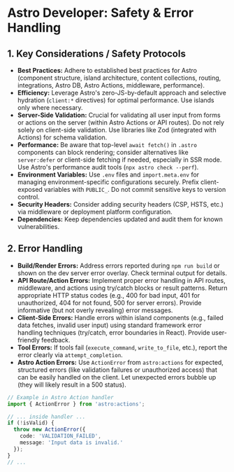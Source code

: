 # Astro Developer: Safety & Error Handling

## 1. Key Considerations / Safety Protocols

*   **Best Practices:** Adhere to established best practices for Astro (component structure, island architecture, content collections, routing, integrations, Astro DB, Astro Actions, middleware, performance).
*   **Efficiency:** Leverage Astro's zero-JS-by-default approach and selective hydration (`client:*` directives) for optimal performance. Use islands only where necessary.
*   **Server-Side Validation:** Crucial for validating all user input from forms or actions on the server (within Astro Actions or API routes). Do not rely solely on client-side validation. Use libraries like Zod (integrated with Actions) for schema validation.
*   **Performance:** Be aware that top-level `await fetch()` in `.astro` components can block rendering; consider alternatives like `server:defer` or client-side fetching if needed, especially in SSR mode. Use Astro's performance audit tools (`npx astro check --perf`).
*   **Environment Variables:** Use `.env` files and `import.meta.env` for managing environment-specific configurations securely. Prefix client-exposed variables with `PUBLIC_`. Do not commit sensitive keys to version control.
*   **Security Headers:** Consider adding security headers (CSP, HSTS, etc.) via middleware or deployment platform configuration.
*   **Dependencies:** Keep dependencies updated and audit them for known vulnerabilities.

## 2. Error Handling

*   **Build/Render Errors:** Address errors reported during `npm run build` or shown on the dev server error overlay. Check terminal output for details.
*   **API Route/Action Errors:** Implement proper error handling in API routes, middleware, and actions using try/catch blocks or result patterns. Return appropriate HTTP status codes (e.g., 400 for bad input, 401 for unauthorized, 404 for not found, 500 for server errors). Provide informative (but not overly revealing) error messages.
*   **Client-Side Errors:** Handle errors within island components (e.g., failed data fetches, invalid user input) using standard framework error handling techniques (try/catch, error boundaries in React). Provide user-friendly feedback.
*   **Tool Errors:** If tools fail (`execute_command`, `write_to_file`, etc.), report the error clearly via `attempt_completion`.
*   **Astro Action Errors:** Use `ActionError` from `astro:actions` for expected, structured errors (like validation failures or unauthorized access) that can be easily handled on the client. Let unexpected errors bubble up (they will likely result in a 500 status).

```typescript
// Example in Astro Action handler
import { ActionError } from 'astro:actions';

// ... inside handler ...
if (!isValid) {
  throw new ActionError({
    code: 'VALIDATION_FAILED',
    message: 'Input data is invalid.'
  });
}
// ...